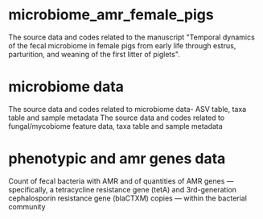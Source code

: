 # microbiome_amr_female_pigs
The source data and codes related to the manuscript "Temporal dynamics of the fecal microbiome in female pigs from early life through estrus, parturition,
and weaning of the first litter of piglets".

#  microbiome data
The source data and codes related to microbiome data- ASV table, taxa table and sample metadata
The source data and codes related to fungal/mycobiome feature data, taxa table and sample metadata

# phenotypic and amr genes data
Count of fecal bacteria with AMR and of quantities of AMR genes — specifically, a tetracycline resistance gene (tetA) and 3rd-generation cephalosporin resistance gene (blaCTXM) copies — within the bacterial community
